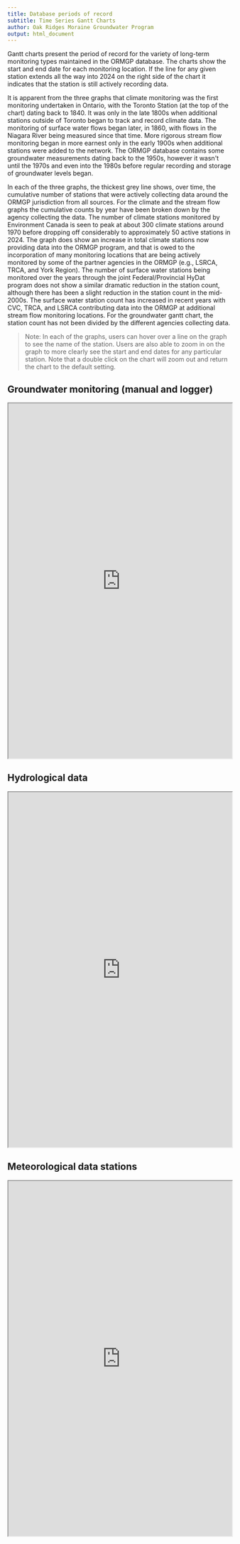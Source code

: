 ```yaml
---
title: Database periods of record
subtitle: Time Series Gantt Charts
author: Oak Ridges Moraine Groundwater Program
output: html_document
---
```


Gantt charts present the period of record for the variety of long-term monitoring types maintained in the ORMGP database. The charts show the start and end date for each monitoring location. If the line for any given station extends all the way into 2024 on the right side of the chart it indicates that the station is still actively recording data. 

It is apparent from the three graphs that climate monitoring was the first monitoring undertaken in Ontario, with the Toronto Station (at the top of the chart) dating back to 1840. It was only in the late 1800s when additional stations outside of Toronto began to track and record climate data. The monitoring of surface water flows began later, in 1860, with flows in the Niagara River being measured since that time. More rigorous stream flow monitoring began in more earnest only in the early 1900s when additional stations were added to the network. The ORMGP database contains some groundwater measurements dating back to the 1950s, however it wasn't until the 1970s and even into the 1980s before regular recording and storage of groundwater levels began.

In each of the three graphs, the thickest grey line shows, over time, the cumulative number of stations that were actively collecting data around the ORMGP jurisdiction from all sources. For the climate and the stream flow graphs the cumulative counts by year have been broken down by the agency collecting the data. The number of climate stations monitored by Environment Canada is seen to peak at about 300 climate stations around 1970 before dropping off considerably to approximately 50 active stations in 2024. The graph does show an increase in total climate stations now providing data into the ORMGP program, and that is owed to the incorporation of many monitoring locations that are being actively monitored by some of the partner agencies in the ORMGP (e.g., LSRCA, TRCA, and York Region). The number of surface water stations being monitored over the years through the joint Federal/Provincial HyDat program does not show a similar dramatic reduction in the station count, although there has been a slight reduction in the station count in the mid-2000s. The surface water station count has increased in recent years with CVC, TRCA, and LSRCA contributing data into the ORMGP at additional stream flow monitoring locations. For the groundwater gantt chart, the station count has not been divided by the different agencies collecting data. 

> Note: In each of the graphs, users can hover over a line on the graph to see the name of the station. Users are also able to zoom in on the graph to more clearly see the start and end dates for any particular station. Note that a double click on the chart will zoom out and return the chart to the default setting.



## Groundwater monitoring (manual and logger)

<iframe src="https://golang.oakridgeswater.ca/pages/gantt-gw.html" width="100%" height="800" scrolling="no" allowfullscreen></iframe>

<br>


## Hydrological data

<iframe src="https://golang.oakridgeswater.ca/pages/gantt-sw.html" width="100%" height="800" scrolling="no" allowfullscreen></iframe>

<br>


## Meteorological data stations

<iframe src="https://golang.oakridgeswater.ca/pages/gantt-met.html" width="100%" height="800" scrolling="no" allowfullscreen></iframe>

<br>


<!-- ## Meteorological Services of Canada
### Hourly data [made publicly available](https://climate.weather.gc.ca/historical_data/search_historic_data_e.html):

<iframe src="https://golang.oakridgeswater.ca/pages/gantt-msc-hourly.html" width="100%" height="800" scrolling="no" allowfullscreen></iframe>
<br>

### Daily data:

<iframe src="https://golang.oakridgeswater.ca/pages/gantt-msc-daily.html" width="100%" height="800" scrolling="no" allowfullscreen></iframe>
<br> -->
